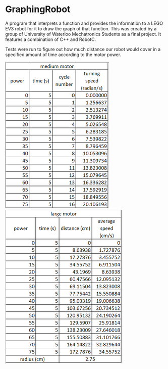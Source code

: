 # GraphingRobot
A program that interprets a function and provides the information to a LEGO EV3 robot for it to draw the graph of that function. 
This was created by a group of University of Waterloo Mechatronics Students as a final project. It features a combination of C++ and RobotC.

Tests were run to figure out how much distance our robot would cover in a specified amount of time according to the motor power.


![Medium Motor Speed](SmallMotorSpeed.PNG)
![Large Motor Speed](LargeMotorSpeed.PNG)
